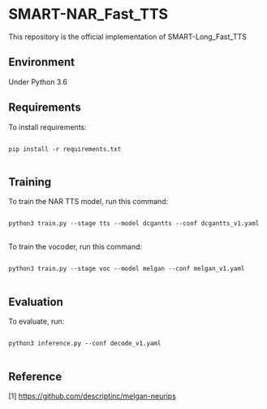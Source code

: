# SMART-NAR_Fast_TTS
This repository is the official implementation of SMART-Long_Fast_TTS

## Environment
Under Python 3.6

## Requirements
To install requirements:
<pre>
<code>
pip install -r requirements.txt
</code>
</pre>

## Training
To train the NAR TTS model, run this command:
<pre>
<code>
python3 train.py --stage tts --model dcgantts --conf dcgantts_v1.yaml
</code>
</pre>

To train the vocoder, run this command:      
<pre>
<code>
python3 train.py --stage voc --model melgan --conf melgan_v1.yaml
</code>
</pre>

## Evaluation
To evaluate, run:
<pre>
<code>
python3 inference.py --conf decode_v1.yaml
</code>
</pre>

## Reference
[1] https://github.com/descriptinc/melgan-neurips